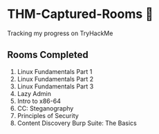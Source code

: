 # THM-Captured-Rooms 🚩
Tracking my progress on TryHackMe 


## Rooms Completed 

1. Linux Fundamentals Part 1 
2. Linux Fundamentals Part 2
3. Linux Fundamentals Part 3
4. Lazy Admin
5. Intro to x86-64
6. CC: Steganography
7. Principles of Security
8. Content Discovery
Burp Suite: The Basics

